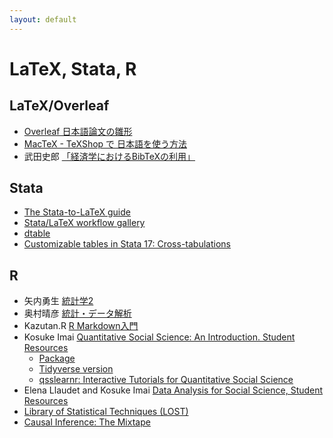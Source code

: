 ```yaml
---
layout: default
---
```



# LaTeX, Stata, R

## LaTeX/Overleaf 
- [Overleaf 日本語論文の雛形](https://www.overleaf.com/read/pxqwmvzsfpjb)
- [MacTeX - TeXShop で 日本語を使う方法](https://medemanabu.net/latex/mactex-texshop-ptex-platex/)
- 武田史郎 [「経済学におけるBibTeXの利用」](https://qiita.com/shiro_takeda/items/92adf0b20c501548355e)


## Stata
- [The Stata-to-LaTeX guide](https://medium.com/the-stata-guide/the-stata-to-latex-guide-6e7ed5622856)
- [Stata/LaTeX workflow gallery](https://lukestein.github.io/stata-latex-workflows/gallery/)
- [dtable](https://youtu.be/NGLJig-nfZU?si=OU0btKgVf-rgKZP2)
- [Customizable tables in Stata 17: Cross-tabulations](https://youtu.be/4eg0hCAI304?si=-EYhdO4SmGkssE_b)

## R
- 矢内勇生 [統計学2](https://yukiyanai.github.io/stat2/)
- 奥村晴彦 [統計・データ解析](https://oku.edu.mie-u.ac.jp/~okumura/stat/)
- Kazutan.R [R Markdown入門](https://kazutan.github.io/kazutanR/Rmd_intro.html)
- Kosuke Imai [Quantitative Social Science: An Introduction. Student Resources](https://press.princeton.edu/student-resources/quantitative-social-science)
    - [Package](https://kosukeimai.github.io/qss-package/)
    - [Tidyverse version](https://press.princeton.edu/student-resources/quantitative-social-science-tidyverse)
    - [qsslearnr: Interactive Tutorials for Quantitative Social Science](https://github.com/mattblackwell/qsslearnr) 
- Elena Llaudet and Kosuke Imai [Data Analysis for Social Science, Student Resources](https://press.princeton.edu/books/paperback/9780691199436/data-analysis-for-social-science)
- [Library of Statistical Techniques (LOST)](https://lost-stats.github.io)
- [Causal Inference: The Mixtape](https://mixtape.scunning.com)


